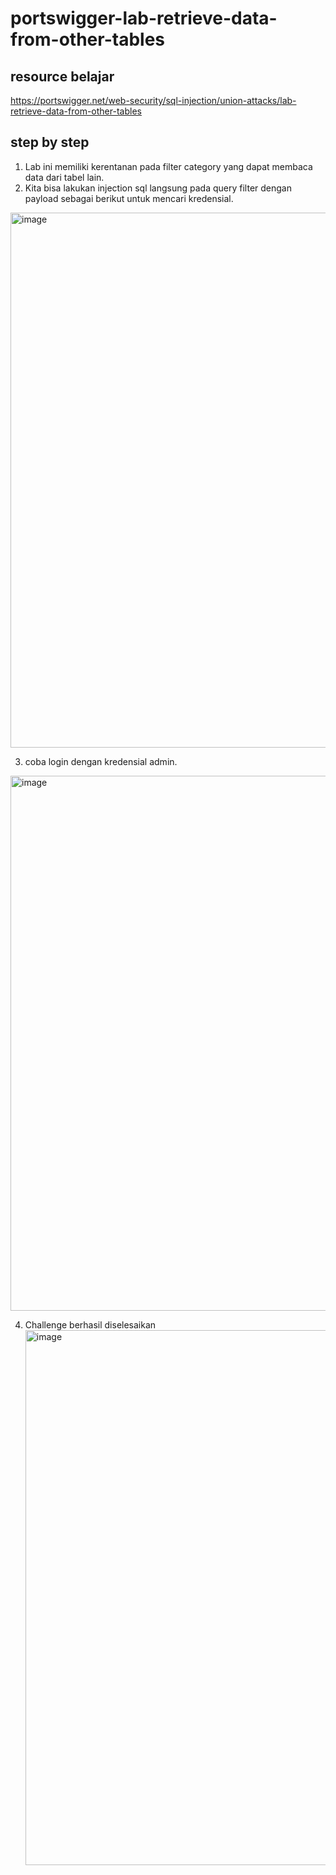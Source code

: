 # portswigger-lab-retrieve-data-from-other-tables

## resource belajar
https://portswigger.net/web-security/sql-injection/union-attacks/lab-retrieve-data-from-other-tables

## step by step
1. Lab ini memiliki kerentanan pada filter category yang dapat membaca data dari tabel lain.
2. Kita bisa lakukan injection sql langsung pada query filter dengan payload sebagai berikut untuk mencari kredensial.
<img width="1439" height="856" alt="image" src="https://github.com/user-attachments/assets/79e54bcb-b1b6-41a7-a675-f946fd237b9a" />

3. coba login dengan kredensial admin.
<img width="1439" height="856" alt="image" src="https://github.com/user-attachments/assets/c0794861-06af-4644-a9d9-8bafdb162cb6" />

4. Challenge berhasil diselesaikan
   <img width="1439" height="856" alt="image" src="https://github.com/user-attachments/assets/7a7ad3e7-378b-48af-a1c3-4e9e527bbe2d" />

